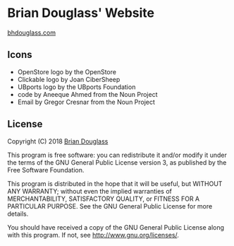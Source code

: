 # Brian Douglass' Website

[bhdouglass.com](http://bhdouglass.com/)

## Icons

- OpenStore logo by the OpenStore
- Clickable logo by Joan CiberSheep
- UBports logo by the UBports Foundation
- code by Aneeque Ahmed from the Noun Project
- Email by Gregor Cresnar from the Noun Project

## License

Copyright (C) 2018 [Brian Douglass](http://bhdouglass.com/)

This program is free software: you can redistribute it and/or modify it under the terms of the GNU General Public License version 3, as published
by the Free Software Foundation.

This program is distributed in the hope that it will be useful, but WITHOUT ANY WARRANTY; without even the implied warranties of MERCHANTABILITY, SATISFACTORY QUALITY, or FITNESS FOR A PARTICULAR PURPOSE.  See the GNU General Public License for more details.

You should have received a copy of the GNU General Public License along with this program.  If not, see <http://www.gnu.org/licenses/>.

